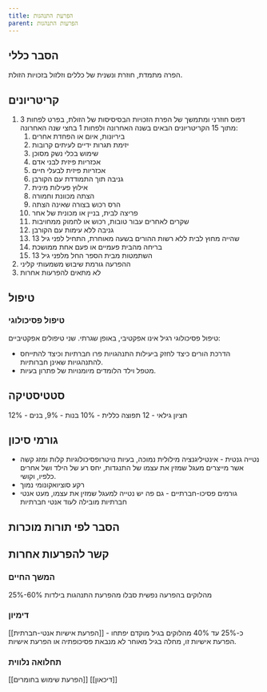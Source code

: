 ```yaml
---
title: הפרעת התנהגות
parent: הפרעות התנהגות
---
```


## הסבר כללי 
הפרה מתמדת, חוזרת ונשנית של כללים וזלזול בזכויות הזולת.

## קריטריונים
1. דפוס חוזרני ומתמשך של הפרת הזכויות הבסיסיסות של הזולת, בפרט לפחות 3 מתוך 15 הקריטריונים הבאים בשנה האחרונה ולפחות 1 בחצי שנה האחרונה:
	1. ביריונות, איום או הפחדת אחרים
	2. יזימת תגרות ידיים לעיתים קרובות
	3. שימוש בכלי נשק מסוכן
	4. אכזריות פיזית לבני אדם
	5. אכזריות פיזית לבעלי חיים
	6. גניבה תוך התמודדת עם הקורבן
	7. אילוץ פעילות מינית
	8. הצתה מכוונת וחמורה
	9. הרס רכוש בצורה שאינה הצתה
	10. פריצה לבית, בניין או מכונית של אחר
	11. שקרים לאחרים עבור טובות, רכוש או לחמוק ממחויבות
	12. גניבה ללא עימות עם הקורבן
	13. שהייה מחוץ לבית ללא רשות ההורים בשעה מאוחרת, התחיל לפני גיל 13
	14. בריחה מהבית פעמיים או פעם אחת ממושכת
	15. השתמטות מבית הספר החל מלפני גיל 13
2. ההפרעה גורמת שיבוש משמעותי קליני
3. לא מתאים להפרעות אחרות
## טיפול
### טיפול פסיכולוגי
טיפול פסיכולוגי רגיל אינו אפקטיבי, באופן שגרתי.
שני טיפולים אפקטיביים:
* הדרכת הורים כיצד לחזק ביעילות התנהגויות פרו חברתיות וכיצד להתייחס להתנהגויות שאינן חברותיות.
* מטפל וילד הלומדים מיומנויות של פתרון בעיות.

## סטטיסטיקה
חציון גילאי - 12
תפוצה כללית - 10%
בנות - 9%, בנים - 12%
## גורמי סיכון
* נטייה גנטית - אינטיליגנציה מילולית נמוכה, בעיות נויטרופסיכולוגיות קלות ומזג קשה אשר מייצרים מעגל שמזין את עצמו של התנגדות, יחס רע של הילד ושל אחרים כלפיו, וקושי.
* רקע סוציואקונומי נמוך
* גורמים פסיכו-חברתיים - גם פה יש נטייה למעגל שמזין את עצמו, מעט אנטי חברתיות מובילה לעוד אנטי חברתיות
## הסבר לפי תורות מוכרות


## קשר להפרעות אחרות

### המשך החיים
25%-60% מהלוקים בהפרעה נפשית סבלו מהפרעת התנהגות בילדות
### דימיון
[[הפרעת אישיות אנטי-חברתית]] - כ-25% עד 40% מהלוקים בגיל מוקדם יפתחו הפרעת אישיות זו, מחלה בגיל מאוחר לא מנבאת פסיכופתיה או הפרעת אישיות.
### תחלואה נלווית
[[הפרעת שימוש בחומרים]]
[[דיכאון]]



<script src="https://utteranc.es/client.js"
        repo="AdiShamir/AdiShamir.github.io"
        issue-term="pathname"
        label="comment"
        theme="github-dark"
        crossorigin="anonymous"
        async>
</script>
